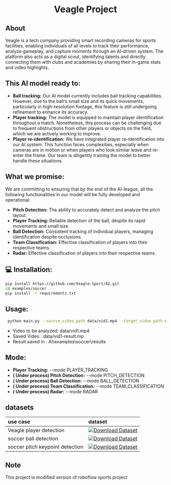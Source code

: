 <div align="center">

  <h1>Veagle Project</h1>

</div>

## About
Veagle is a tech company providing smart recording cameras for sports facilities, enabling individuals of all levels to track their performance, analyze gameplay, and capture moments through an AI-driven system. The platform also acts as a digital scout, identifying talents and directly connecting them with clubs and academies by sharing their in-game stats and video highlights.

## This AI model ready to:

- **Ball tracking:** Our AI model currently includes ball tracking capabilities. However, due to the ball's small size and its quick movements, particularly in high-resolution footage, this feature is still undergoing refinement to enhance its accuracy.
- **Player tracking:**  The model is equipped to maintain player identification throughout a match. Nonetheless, this process can be challenging due to frequent obstructions from other players or objects on the field, which we are actively working to improve.
- **Player re-identification:** We have integrated player re-identification into our AI system. This function faces complexities, especially when cameras are in motion or when players who look similar leave and re-enter the frame. Our team is diligently training the model to better handle these situations.

## What we promise: 
We are committing to ensuring that by the end of the AI-league, all the following functionalities in our model will be fully developed and operational:
- **Pitch Detection:** The ability to accurately detect and analyze the pitch layout.
- **Player Tracking:** Reliable detection of the ball, despite its rapid movements and small size.
- **Ball Detection:** Consistent tracking of individual players, managing identification despite occlusions.
- **Team Classification:** Effective classification of players into their respective teams.
- **Radar:** Effective classification of players into their respective teams.


## 💻 Installation: 
```bash
pip install https://github.com/Veagle-Sport/AI.git
cd examples/soccer
pip install -r requirements.txt
```
## Usage: 
```bash
 python main.py --source_video_path data/vid1.mp4 --target_video_path data/vid1-result.mp4 --device cuda --mode PLAYER_TRACKING
```
- Video to be analyzed: data/vid1.mp4
- Saved Video : data/vid1-result.mp
- Result saved in : AI\examples\soccer\results
## Mode: 
- **Player Tracking:** --mode PLAYER_TRACKING
- **( Under process) Pitch Detection:** --mode PITCH_DETECTION 
- **( Under process) Ball Detection:** --mode BALL_DETECTION
- **( Under process) Team Classification:** --mode TEAM_CLASSIFICATION
- **( Under process) Radar:** --mode RADAR
## datasets

| use case                        | dataset                                                                                                                                                        |
|:--------------------------------|:---------------------------------------------------------------------------------------------------------------------------------------------------------------|
| Veagle player detection         | [![Download Dataset](https://app.roboflow.com/images/download-dataset-badge.svg)]([https://universe.roboflow.com/veagle/veagle/dataset/12](https://drive.google.com/file/d/1hJhjDiovbhCL3WRpZjTLj1aTmeAg8P76/view?usp=drive_link))  |
| soccer ball detection           | [![Download Dataset](https://app.roboflow.com/images/download-dataset-badge.svg)]([https://universe.roboflow.com/roboflow-jvuqo/football-ball-detection-rejhg](https://drive.google.com/uc?id=1isw4wx-MK9h9LMr36VvIWlJD6ppUvw7V))  |
| soccer pitch keypoint detection | [![Download Dataset](https://app.roboflow.com/images/download-dataset-badge.svg)](https://drive.google.com/uc?id=1Ma5Kt86tgpdjCTKfum79YMgNnSjcoOyf) |




## Note

This project is modified version of roboflow sports project 
